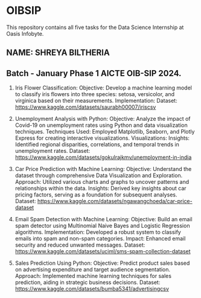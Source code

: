 # OIBSIP
This repository contains all five tasks for the Data Science Internship at Oasis Infobyte.

## NAME: SHREYA BILTHERIA

## Batch - January Phase 1 AICTE OIB-SIP 2024.

1. Iris Flower Classification:
Objective: Develop a machine learning model to classify iris flowers into three species: setosa, versicolor, and virginica based on their measurements.
Implementation: 
Dataset: https://www.kaggle.com/datasets/saurabh00007/iriscsv

2. Unemployment Analysis with Python:
Objective: Analyze the impact of Covid-19 on unemployment rates using Python and data visualization techniques.
Techniques Used: Employed Matplotlib, Seaborn, and Plotly Express for creating interactive visualizations.
Visualizations:
Insights: Identified regional disparities, correlations, and temporal trends in unemployment rates.
Dataset: https://www.kaggle.com/datasets/gokulrajkmv/unemployment-in-india

3. Car Price Prediction with Machine Learning:
Objective: Understand the dataset through comprehensive Data Visualization and Exploration.
Approach: Utilized various charts and graphs to uncover patterns and relationships within the data.
Insights: Derived key insights about car pricing factors, serving as a foundation for subsequent analyses.
Dataset: https://www.kaggle.com/datasets/ngawangchoeda/car-price-dataset

4. Email Spam Detection with Machine Learning:
Objective: Build an email spam detector using Multinomial Naive Bayes and Logistic Regression algorithms.
Implementation: Developed a robust system to classify emails into spam and non-spam categories.
Impact: Enhanced email security and reduced unwanted messages.
Dataset: https://www.kaggle.com/datasets/uciml/sms-spam-collection-dataset

5. Sales Prediction Using Python:
Objective: Predict product sales based on advertising expenditure and target audience segmentation.
Approach: Implemented machine learning techniques for sales prediction, aiding in strategic business decisions.
Dataset: https://www.kaggle.com/datasets/bumba5341/advertisingcsv

